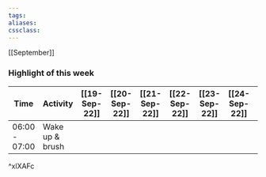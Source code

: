 ```yaml
---
tags:
aliases:
cssclass:
---
```


[[September]]

### Highlight of this week
| Time          | Activity        | [[19-Sep-22]] | [[20-Sep-22]] | [[21-Sep-22]] | [[22-Sep-22]] | [[23-Sep-22]] | [[24-Sep-22]] | [[25-Sep-22]] |
| ------------- | --------------- | ----------------------------------------- | ----------------------------------------- | ----------------------------------------- | ----------------------------------------- | ----------------------------------------- | ----------------------------------------- | ------ |
| 06:00 - 07:00 | Wake up & brush |                                           |                                           |                                           |                                           |                                           |                                           |        |
^xlXAFc